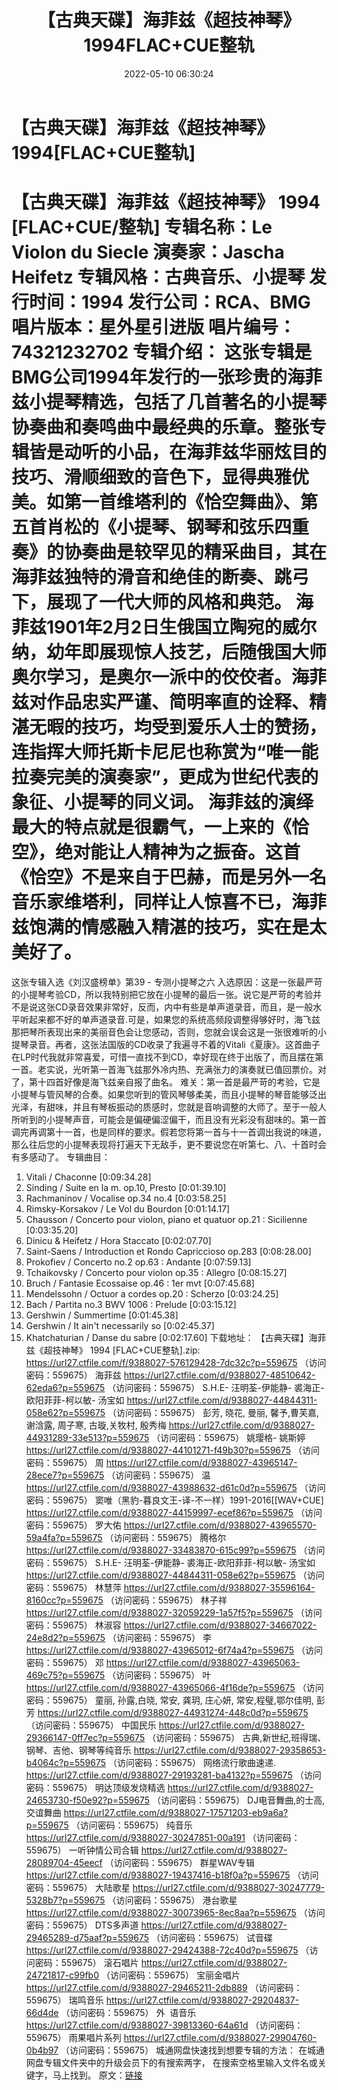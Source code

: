﻿---
title: 【古典天碟】海菲兹《超技神琴》1994FLAC+CUE整轨
date: 2022-05-10 06:30:24
categories: 古典音乐、新世纪、纯音雅乐
tags: 纯音雅乐
---
# 【古典天碟】海菲兹《超技神琴》1994[FLAC+CUE整轨]

【古典天碟】海菲兹《超技神琴》 1994
[FLAC+CUE/整轨]
专辑名称：Le Violon du
Siecle
演奏家：Jascha Heifetz
专辑风格：古典音乐、小提琴
发行时间：1994
发行公司：RCA、BMG
唱片版本：星外星引进版
唱片编号：74321232702
专辑介绍：
这张专辑是BMG公司1994年发行的一张珍贵的海菲兹小提琴精选，包括了几首著名的小提琴协奏曲和奏鸣曲中最经典的乐章。整张专辑皆是动听的小品，在海菲兹华丽炫目的技巧、滑顺细致的音色下，显得典雅优美。如第一首维塔利的《恰空舞曲》、第五首肖松的《小提琴、钢琴和弦乐四重奏》的协奏曲是较罕见的精采曲目，其在海菲兹独特的滑音和绝佳的断奏、跳弓下，展现了一代大师的风格和典范。
海菲兹1901年2月2日生俄国立陶宛的威尔纳，幼年即展现惊人技艺，后随俄国大师奥尔学习，是奥尔一派中的佼佼者。海菲兹对作品忠实严谨、简明率直的诠释、精湛无暇的技巧，均受到爱乐人士的赞扬，连指挥大师托斯卡尼尼也称赏为“唯一能拉奏完美的演奏家”，更成为世纪代表的象征、小提琴的同义词。
海菲兹的演绎最大的特点就是很霸气，一上来的《恰空》，绝对能让人精神为之振奋。这首《恰空》不是来自于巴赫，而是另外一名音乐家维塔利，同样让人惊喜不已，海菲兹饱满的情感融入精湛的技巧，实在是太美好了。
==============================
这张专辑入选《刘汉盛榜单》第39 -
专测小提琴之六
入选原因：这是一张最严苛的小提琴考验CD，所以我特别把它放在小提琴的最后一张。说它是严苛的考验并不是说这张CD录音效果非常好，反而，内中有些是单声道录音，而且，是一般水平听起来都不好的单声道录音.可是，如果您的系统高频段调整得够好时，海飞兹那把琴所表现出来的美丽音色会让您感动，否则，您就会误会这是一张很难听的小提琴录音。再者，这张法国版的CD收录了我遍寻不着的Vitali《夏康》。这首曲子在LP时代我就非常喜爱，可惜一直找不到CD，幸好现在终于出版了，而且摆在第一首。老实说，光听第一首海飞兹那外冷内热、充满张力的演奏就已值回票价。对了，第十四首好像是海飞兹亲自报了曲名。
难关：第一首是最严苛的考验，它是小提琴与管风琴的合奏。如果您听到的管风琴够柔美，而且小提琴的琴音能够泛出光泽，有甜味，并且有琴板振动的质感时，您就是音响调整的大师了。至于一般人所听到的小提琴声音，可能会是偏硬偏涩偏干，而且没有光彩没有甜味的。第一首调完再调第十一首，也是同样的要求。假若您将第一首与十一首调出我说的味道，那么往后您的小提琴表现将打遍天下无敌手，更不要说您在听第七、八、十首时会有多感动了。
专辑曲目：
01. Vitali /
Chaconne
[0:09:34.28]
02. Sinding / Suite en la m.
op.10, Presto
[0:01:39.10]
03. Rachmaninov / Vocalise
op.34 no.4
[0:03:58.25]
04. Rimsky-Korsakov / Le Vol du
Bourdon
[0:01:14.17]
05. Chausson / Concerto pour
violon, piano et quatuor op.21 : Sicilienne
[0:03:35.20]
06. Dinicu & Heifetz / Hora
Staccato
[0:02:07.70]
07. Saint-Saens / Introduction
et Rondo Capriccioso op.283
[0:08:28.00]
08. Prokofiev / Concerto no.2
op.63 : Andante
[0:07:59.13]
09. Tchaikovsky / Concerto pour
violon op.35 : Allegro
[0:08:15.27]
10. Bruch / Fantasie Ecossaise
op.46 : 1er mvt
[0:07:45.68]
11. Mendelssohn / Octuor a
cordes op.20 : Scherzo
[0:03:24.25]
12. Bach / Partita no.3 BWV
1006 : Prelude
[0:03:15.12]
13. Gershwin /
Summertime
[0:01:45.38]
14. Gershwin / It ain't
necessarily so
[0:02:45.37]
15. Khatchaturian / Danse du
sabre
[0:02:17.60]
下载地址：
【古典天碟】海菲兹《超技神琴》 1994 [FLAC+CUE整轨].zip: https://url27.ctfile.com/f/9388027-576129428-7dc32c?p=559675
（访问密码：559675）
海菲兹
https://url27.ctfile.com/d/9388027-48510642-62eda6?p=559675
（访问密码：559675）
S.H.E- 汪明荃-伊能静-
裘海正-欧阳菲菲-柯以敏- 汤宝如
https://url27.ctfile.com/d/9388027-44844311-058e62?p=559675
（访问密码：559675）
彭芳, 晓花, 曼丽, 馨予,曹芙嘉, 谢浛露, 周子寒, 古璇,关牧村,
殷秀梅
https://url27.ctfile.com/d/9388027-44931289-33e513?p=559675
（访问密码：559675）
姚璎格- 姚斯婷
https://url27.ctfile.com/d/9388027-44101271-f49b30?p=559675
（访问密码：559675）
周
https://url27.ctfile.com/d/9388027-43965147-28ece7?p=559675
（访问密码：559675）
温
https://url27.ctfile.com/d/9388027-43988632-d61c0d?p=559675
（访问密码：559675）
窦唯（黑豹-暮良文王-译-不一样）1991-2016[[WAV+CUE]
https://url27.ctfile.com/d/9388027-44159997-ecef86?p=559675
（访问密码：559675）
罗大佑
https://url27.ctfile.com/d/9388027-43965570-59a4fa?p=559675
（访问密码：559675）
腾格尔
https://url27.ctfile.com/d/9388027-33483870-615c99?p=559675
（访问密码：559675）
S.H.E-
汪明荃-伊能静- 裘海正-欧阳菲菲-柯以敏- 汤宝如
https://url27.ctfile.com/d/9388027-44844311-058e62?p=559675
（访问密码：559675）
林慧萍
https://url27.ctfile.com/d/9388027-35596164-8160cc?p=559675
（访问密码：559675）
林子祥
https://url27.ctfile.com/d/9388027-32059229-1a57f5?p=559675
（访问密码：559675）
林淑容
https://url27.ctfile.com/d/9388027-34667022-24e8d2?p=559675
（访问密码：559675）
李
https://url27.ctfile.com/d/9388027-43965012-6f74a4?p=559675
（访问密码：559675）
邓
https://url27.ctfile.com/d/9388027-43965063-469c75?p=559675
（访问密码：559675）
叶
https://url27.ctfile.com/d/9388027-43965066-4f16de?p=559675
（访问密码：559675）
童丽, 孙露,白晓, 常安, 龚玥, 庄心妍, 常安,程璧,鄂尔佳明,
彭芳
https://url27.ctfile.com/d/9388027-44931274-448c0d?p=559675
（访问密码：559675）
中国民乐
https://url27.ctfile.com/d/9388027-29366147-0ff7ec?p=559675
（访问密码：559675）
古典,新世纪,班得瑞、钢琴、吉他、钢琴等纯音乐
https://url27.ctfile.com/d/9388027-29358653-b4064c?p=559675
（访问密码：559675）
网络流行歌曲速递.
https://url27.ctfile.com/d/9388027-29193281-ba4132?p=559675
（访问密码：559675）
明达顶级发烧精选
https://url27.ctfile.com/d/9388027-24653730-f50e92?p=559675
（访问密码：559675）
DJ电音舞曲,的士高, 交谊舞曲
https://url27.ctfile.com/d/9388027-17571203-eb9a6a?p=559675
（访问密码：559675）
纯音乐
https://url27.ctfile.com/d/9388027-30247851-00a191
（访问密码：559675）
一听钟情公司合辑
https://url27.ctfile.com/d/9388027-28089704-45eecf
（访问密码：559675）
群星WAV专辑
https://url27.ctfile.com/d/9388027-19437416-b18f0a?p=559675
（访问密码：559675）
大陆歌星
https://url27.ctfile.com/d/9388027-30247779-5328b7?p=559675
（访问密码：559675）
港台歌星
https://url27.ctfile.com/d/9388027-30073965-8ec8aa?p=559675
（访问密码：559675）
DTS多声道
https://url27.ctfile.com/d/9388027-29465289-d75aaf?p=559675
（访问密码：559675）
试音碟
https://url27.ctfile.com/d/9388027-29424388-72c40d?p=559675
（访问密码：559675）
滚石唱片
https://url27.ctfile.com/d/9388027-24721817-c99fb0
（访问密码：559675）
宝丽金唱片
https://url27.ctfile.com/d/9388027-29465211-2db889
（访问密码：559675）
瑞鸣音乐
https://url27.ctfile.com/d/9388027-29204837-66d4de
（访问密码：559675）
外  语音乐
https://url27.ctfile.com/d/9388027-39813360-64a61d
（访问密码：559675）
雨果唱片系列
https://url27.ctfile.com/d/9388027-29904760-0b4b97
（访问密码：559675）
城通网盘快速找到想要专辑的方法：
在城通网盘专辑文件夹中的升级会员下的有搜索两字，
在搜索空格里输入文件名或关键字，马上找到。
原文：[链接](https://blog.sina.com.cn/s/blog_1647c7e7601030x5w.html)